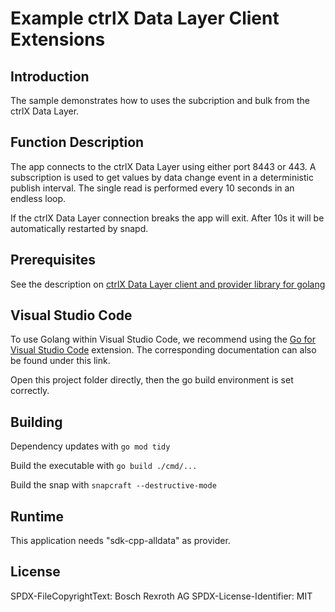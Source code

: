 # Example ctrlX Data Layer Client Extensions

## Introduction

The sample demonstrates how to uses the subcription and bulk from the ctrlX Data Layer.

## Function Description

The app connects to the ctrlX Data Layer using either port 8443 or 443.
A subscription is used to get values by data change event in a deterministic publish interval.
The single read is performed every 10 seconds in an endless loop.

If the ctrlX Data Layer connection breaks the app will exit. After 10s it will be automatically restarted by snapd.

## Prerequisites

See the description on [ctrlX Data Layer client and provider library for golang](https://github.com/boschrexroth/ctrlx-datalayer-golang)

## Visual Studio Code

To use Golang within Visual Studio Code, we recommend using the [Go for Visual Studio Code](https://github.com/golang/vscode-go) extension. The corresponding documentation can also be found under this link.

Open this project folder directly, then the go build environment is set correctly.

## Building

Dependency updates with `go mod tidy`

Build the executable with `go build ./cmd/...`

Build the snap with `snapcraft --destructive-mode`

## Runtime

This application needs "sdk-cpp-alldata" as provider.

## License

SPDX-FileCopyrightText: Bosch Rexroth AG
SPDX-License-Identifier: MIT
